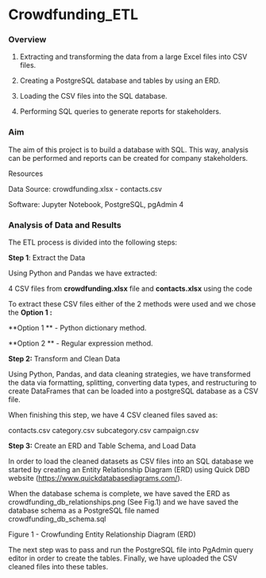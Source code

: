 # Crowdfunding_ETL

### Overview

1) Extracting and transforming the data from a large Excel files into CSV files.

2) Creating a PostgreSQL database and tables by using an ERD.

3) Loading the CSV files into the SQL database.

4) Performing SQL queries to generate reports for stakeholders.

### Aim

The aim of this project is to build a database with SQL. This way, analysis can be performed and reports can be created for company stakeholders.

Resources

Data Source: crowdfunding.xlsx - contacts.csv

Software: Jupyter Notebook, PostgreSQL, pgAdmin 4


### Analysis of Data and Results

The ETL process is divided into the following steps:

**Step 1**: Extract the Data

Using Python and Pandas we have extracted:

4 CSV files from **crowdfunding.xlsx** file and **contacts.xlsx** using the code 

To extract these CSV files either of the 2 methods were used and we chose the **Option 1 :** 


**Option 1 ** - Python dictionary method.

**Option 2 ** - Regular expression method.

**Step 2:** Transform and Clean Data

Using Python, Pandas, and data cleaning strategies, we have transformed the data via formatting, splitting, converting data types, and restructuring to create DataFrames that can be loaded into a postgreSQL database as a CSV file.

When finishing this step, we have 4 CSV cleaned files saved as:

contacts.csv
category.csv
subcategory.csv
campaign.csv


**Step 3:** Create an ERD and Table Schema, and Load Data


In order to load the cleaned datasets as CSV files into an SQL database we started by creating an Entity Relationship Diagram (ERD) using Quick DBD website (https://www.quickdatabasediagrams.com/).

When the database schema is complete, we have saved the ERD as crowdfunding_db_relationships.png (See Fig.1) and we have saved the database schema as a PostgreSQL file named crowdfunding_db_schema.sql 


Figure 1 - Crowfunding Entity Relationship Diagram (ERD)

The next step was to pass and run the PostgreSQL file into PgAdmin query editor in order to create the tables. Finally, we have uploaded the CSV cleaned files into these tables.
